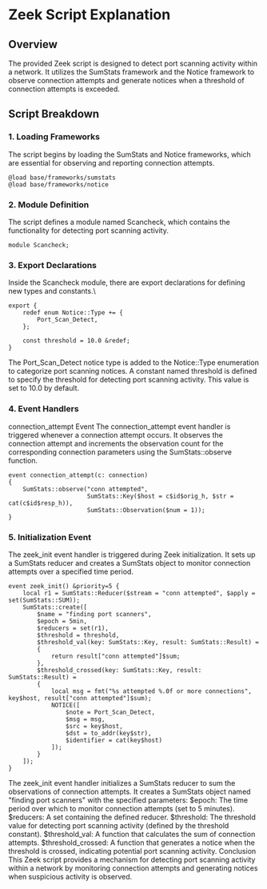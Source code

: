 # Zeek Script Explanation

## Overview

The provided Zeek script is designed to detect port scanning activity within a network. It utilizes the SumStats framework and the Notice framework to observe connection attempts and generate notices when a threshold of connection attempts is exceeded.

## Script Breakdown

### 1. Loading Frameworks

The script begins by loading the SumStats and Notice frameworks, which are essential for observing and reporting connection attempts.

```zeek
@load base/frameworks/sumstats
@load base/frameworks/notice
```

### 2. Module Definition
The script defines a module named Scancheck, which contains the functionality for detecting port scanning activity.

```
module Scancheck;
```
### 3. Export Declarations
Inside the Scancheck module, there are export declarations for defining new types and constants.\
```
export {
    redef enum Notice::Type += {
        Port_Scan_Detect,
    };

    const threshold = 10.0 &redef;
}
```
The Port_Scan_Detect notice type is added to the Notice::Type enumeration to categorize port scanning notices.
A constant named threshold is defined to specify the threshold for detecting port scanning activity. This value is set to 10.0 by default.
### 4. Event Handlers
connection_attempt Event
The connection_attempt event handler is triggered whenever a connection attempt occurs. It observes the connection attempt and increments the observation count for the corresponding connection parameters using the SumStats::observe function.

```
event connection_attempt(c: connection)
{
    SumStats::observe("conn attempted",
                      SumStats::Key($host = c$id$orig_h, $str = cat(c$id$resp_h)),
                      SumStats::Observation($num = 1));
}
```
### 5. Initialization Event
The zeek_init event handler is triggered during Zeek initialization. It sets up a SumStats reducer and creates a SumStats object to monitor connection attempts over a specified time period.

```
event zeek_init() &priority=5 {
    local r1 = SumStats::Reducer($stream = "conn attempted", $apply = set(SumStats::SUM));
    SumStats::create([
        $name = "finding port scanners",
        $epoch = 5min,
        $reducers = set(r1),
        $threshold = threshold,
        $threshold_val(key: SumStats::Key, result: SumStats::Result) =
        {
            return result["conn attempted"]$sum;
        },
        $threshold_crossed(key: SumStats::Key, result: SumStats::Result) =
        {
            local msg = fmt("%s attempted %.0f or more connections", key$host, result["conn attempted"]$sum);
            NOTICE([
                $note = Port_Scan_Detect,
                $msg = msg,
                $src = key$host,
                $dst = to_addr(key$str),
                $identifier = cat(key$host)
            ]);
        }
    ]);
}
```

The zeek_init event handler initializes a SumStats reducer to sum the observations of connection attempts.
It creates a SumStats object named "finding port scanners" with the specified parameters:
$epoch: The time period over which to monitor connection attempts (set to 5 minutes).
$reducers: A set containing the defined reducer.
$threshold: The threshold value for detecting port scanning activity (defined by the threshold constant).
$threshold_val: A function that calculates the sum of connection attempts.
$threshold_crossed: A function that generates a notice when the threshold is crossed, indicating potential port scanning activity.
Conclusion
This Zeek script provides a mechanism for detecting port scanning activity within a network by monitoring connection attempts and generating notices when suspicious activity is observed.